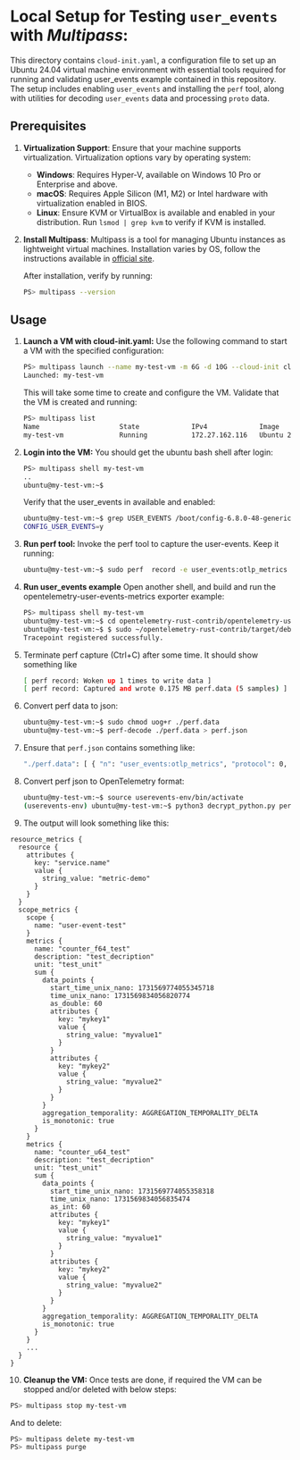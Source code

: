 # Local Setup for Testing `user_events` with *Multipass*:

This directory contains `cloud-init.yaml`, a configuration file to set up an Ubuntu 24.04 virtual machine environment with essential tools required for running and validating user_events example contained in this repository. The setup includes enabling `user_events` and installing the `perf` tool, along with utilities for decoding `user_events` data and processing `proto` data.

## Prerequisites

1. **Virtualization Support**: Ensure that your machine supports virtualization. Virtualization options vary by operating system:
   - **Windows**: Requires Hyper-V, available on Windows 10 Pro or Enterprise and above.
   - **macOS**: Requires Apple Silicon (M1, M2) or Intel hardware with virtualization enabled in BIOS.
   - **Linux**: Ensure KVM or VirtualBox is available and enabled in your distribution. Run `lsmod | grep kvm` to verify if KVM is installed.

2. **Install Multipass**: Multipass is a tool for managing Ubuntu instances as lightweight virtual machines. Installation varies by OS, follow the instructions available in [official site](https://multipass.run/install).

   After installation, verify by running:
   ```bash
   PS> multipass --version
   ```

## Usage

1. **Launch a VM with cloud-init.yaml:** 
    Use the following command to start a VM with the specified configuration:
    ```bash
    PS> multipass launch --name my-test-vm -m 6G -d 10G --cloud-init cloud-init.yaml
    Launched: my-test-vm
    ```

    This will take some time to create and configure the VM. Validate that the VM is created and running:
    ```bash
    PS> multipass list
    Name                    State             IPv4             Image
    my-test-vm              Running           172.27.162.116   Ubuntu 24.04 LTS    
    ```

2. **Login into the VM:** You should get the ubuntu bash shell after login:
    ```bash
    PS> multipass shell my-test-vm
    ..
    ubuntu@my-test-vm:~$
    ```

    Verify that the user_events in available and enabled:
    ```bash
    ubuntu@my-test-vm:~$ grep USER_EVENTS /boot/config-6.8.0-48-generic
    CONFIG_USER_EVENTS=y
    ```

3. **Run perf tool:** Invoke the perf tool to capture the user-events. Keep it running:
    ```bash
    ubuntu@my-test-vm:~$ sudo perf  record -e user_events:otlp_metrics
    ```

4. **Run user_events example** Open another shell, and build and run the opentelemetry-user-events-metrics exporter example:
    ```bash
    PS> multipass shell my-test-vm
    ubuntu@my-test-vm:~$ cd opentelemetry-rust-contrib/opentelemetry-user-events-metrics/ && cargo build --example basic-metrics --all-features
    ubuntu@my-test-vm:~$ $ sudo ~/opentelemetry-rust-contrib/target/debug/examples/basic-metrics
    Tracepoint registered successfully.
    ```

5. Terminate perf capture (Ctrl+C) after some time. It should show something like
    ```bash
    [ perf record: Woken up 1 times to write data ]
    [ perf record: Captured and wrote 0.175 MB perf.data (5 samples) ]
    ```
6. Convert perf data to json:
    ```bash
    ubuntu@my-test-vm:~$ sudo chmod uog+r ./perf.data
    ubuntu@my-test-vm:~$ perf-decode ./perf.data > perf.json
    ```
7. Ensure that `perf.json` contains something like:
    ```bash
    "./perf.data": [ { "n": "user_events:otlp_metrics", "protocol": 0, "version": "v0.19.00", "buffer": [ ... ], "meta": { "time": 816.790831600, "cpu": 0, "pid": 4957, "tid": 4958 } } ]
    ```
8. Convert perf json to OpenTelemetry format:
    ```bash
    ubuntu@my-test-vm:~$ source userevents-env/bin/activate
    (userevents-env) ubuntu@my-test-vm:~$ python3 decrypt_python.py perf.json
    ```

9. The output will look something like this:

```plaintext
resource_metrics {
  resource {
    attributes {
      key: "service.name"
      value {
        string_value: "metric-demo"
      }
    }
  }
  scope_metrics {
    scope {
      name: "user-event-test"
    }
    metrics {
      name: "counter_f64_test"
      description: "test_decription"
      unit: "test_unit"
      sum {
        data_points {
          start_time_unix_nano: 1731569774055345718
          time_unix_nano: 1731569834056820774
          as_double: 60
          attributes {
            key: "mykey1"
            value {
              string_value: "myvalue1"
            }
          }
          attributes {
            key: "mykey2"
            value {
              string_value: "myvalue2"
            }
          }
        }
        aggregation_temporality: AGGREGATION_TEMPORALITY_DELTA
        is_monotonic: true
      }
    }
    metrics {
      name: "counter_u64_test"
      description: "test_decription"
      unit: "test_unit"
      sum {
        data_points {
          start_time_unix_nano: 1731569774055358318
          time_unix_nano: 1731569834056835474
          as_int: 60
          attributes {
            key: "mykey1"
            value {
              string_value: "myvalue1"
            }
          }
          attributes {
            key: "mykey2"
            value {
              string_value: "myvalue2"
            }
          }
        }
        aggregation_temporality: AGGREGATION_TEMPORALITY_DELTA
        is_monotonic: true
      }
    }
    ...
  }
}
```

10. **Cleanup the VM:** Once tests are done, if required the VM can be stopped and/or deleted with below steps:
```bash
PS> multipass stop my-test-vm
```

And to delete:
```bash
PS> multipass delete my-test-vm
PS> multipass purge
```
